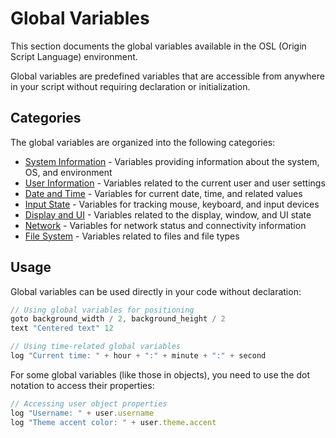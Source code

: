# Global Variables

This section documents the global variables available in the OSL (Origin Script Language) environment.

Global variables are predefined variables that are accessible from anywhere in your script without requiring declaration or initialization.

## Categories

The global variables are organized into the following categories:

- [System Information](system-info.md) - Variables providing information about the system, OS, and environment
- [User Information](user-info.md) - Variables related to the current user and user settings
- [Date and Time](date-time.md) - Variables for current date, time, and related values
- [Input State](input-state.md) - Variables for tracking mouse, keyboard, and input devices
- [Display and UI](display-ui.md) - Variables related to the display, window, and UI state
- [Network](network.md) - Variables for network status and connectivity information
- [File System](file-system.md) - Variables related to files and file types

## Usage

Global variables can be used directly in your code without declaration:

```javascript
// Using global variables for positioning
goto background_width / 2, background_height / 2
text "Centered text" 12

// Using time-related global variables
log "Current time: " + hour + ":" + minute + ":" + second
```

For some global variables (like those in objects), you need to use the dot notation to access their properties:

```javascript
// Accessing user object properties
log "Username: " + user.username
log "Theme accent color: " + user.theme.accent
```
